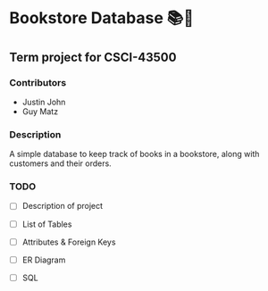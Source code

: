 # Bookstore Database 📚🏬

## Term project for CSCI-43500

### Contributors
- Justin John
- Guy Matz

### Description
A simple database to keep track of books in a bookstore, along with customers and their orders.

### TODO
- [ ] Description of project
- [ ] List of Tables
- [ ] Attributes & Foreign Keys
- [ ] ER Diagram
- [ ] SQL




